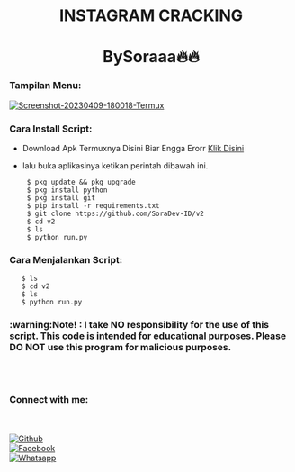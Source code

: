 <h1 align="center"> INSTAGRAM CRACKING </h1>
<h1 align="center">BySoraaa🔥🔥</h1>


<h3 align="left">Tampilan Menu:</h3>
<a href="https://ibb.co/b3FSzfx"><img src="https://i.ibb.co/8BbW6hJ/Screenshot-20230409-180018-Termux.png" alt="Screenshot-20230409-180018-Termux" border="0"></a>
<h3 align="left">Cara Install Script:</h3>

- Download Apk Termuxnya Disini Biar Engga Erorr <a href="https://bit.ly/Link-termuxxxx">Klik Disini</a>

- lalu buka aplikasinya ketikan perintah dibawah ini.

       $ pkg update && pkg upgrade
       $ pkg install python 
       $ pkg install git
       $ pip install -r requirements.txt
       $ git clone https://github.com/SoraDev-ID/v2
       $ cd v2
       $ ls
       $ python run.py

<h3 align="left">Cara Menjalankan Script:</h3>

       $ ls
       $ cd v2
       $ ls
       $ python run.py
       
<h3> :warning:Note! : I take NO responsibility for the use of this script. This code is intended for educational purposes. Please DO NOT use this program for malicious purposes.</h3><br>

<br>


     



<h3 align="left">Connect with me:</h3>

<b></b> </br> <br>[![Github](https://img.shields.io/badge/Github-SORA-dimgray?style=flat-square&logo=github)](https://github.com/SoraDev-ID)<br> [![Facebook](https://img.shields.io/badge/Facebook-SORA-blue?style=flat-square&logo=facebook)](https://www.facebook.com/profile.php?id=100000640058506&mibextid=ZbWKwL)<br> [![Whatsapp](https://img.shields.io/badge/Whatsapp-SORA-deepgreen?style=flat-square&logo=whatsapp)](https://wa.me/+6287752662364)


